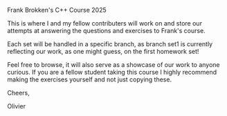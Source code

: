 Frank Brokken's C++ Course 2025

This is where I and my fellow contributers will work on and store our attempts
at answering the questions and exercises to Frank's course.

Each set will be handled in a specific branch, as branch set1 is currently 
reflecting our work, as one might guess, on the first homework set!

Feel free to browse, it will also serve as a showcase of our work to anyone 
curious. If you are a fellow student taking this course I highly recommend 
making the exercises yourself and not just copying these.

Cheers,

Olivier
